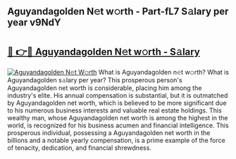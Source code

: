 ## Aguyandagolden N𝚎t w𝚘rth - Part-fL7 S𝚊lary per year v9NdY

# <h2><a href="http://gc46zgz.nevu.top/?p=Aguyandagolden">🔗 👉🔴 Aguyandagolden N𝚎t w𝚘rth - S𝚊lary</a></h2>

[![Aguyandagolden N𝚎t W𝚘rth](https://i.imgur.com/Oavwk0R.jpeg)](http://gc46zgz.nevu.top/?p=Aguyandagolden)
What is Aguyandagolden n𝚎t w𝚘rth? What is Aguyandagolden s𝚊lary per year?
This prosperous person's Aguyandagolden net worth is considerable, placing him among the industry's elite. His annual compensation is substantial, but it is outmatched by Aguyandagolden net worth, which is believed to be more significant due to his numerous business interests and valuable real estate holdings. This wealthy man, whose Aguyandagolden net worth is among the highest in the world, is recognized for his business acumen and financial intelligence. This prosperous individual, possessing a Aguyandagolden net worth in the billions and a notable yearly compensation, is a prime example of the force of tenacity, dedication, and financial shrewdness.
